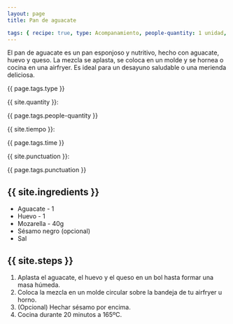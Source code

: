 ```yaml
---
layout: page
title: Pan de aguacate

tags: { recipe: true, type: Acompanamiento, people-quantity: 1 unidad, time: 30 min., punctuation: 2 }
---
```


<p class="recipe-description">El pan de aguacate es un pan esponjoso y nutritivo, hecho con aguacate, huevo y queso. La mezcla se aplasta, se coloca en un molde y se hornea o cocina en una airfryer. Es ideal para un desayuno saludable o una merienda deliciosa.</p>

<div class="recipe-information">
    <div><p class="{{ page.tags.type }}">{{ page.tags.type }}</p></div>
    <div><p>{{ site.quantity }}:</p> {{ page.tags.people-quantity }}</div>
    <div><p>{{ site.tiempo }}:</p> {{ page.tags.time }}</div>
    <div><p>{{ site.punctuation }}:</p> {{ page.tags.punctuation }}</div>
</div>

## {{ site.ingredients }}

* Aguacate - 1
* Huevo - 1
* Mozarella - 40g
* Sésamo negro (opcional)
* Sal

## {{ site.steps }}

1. Aplasta el aguacate, el huevo y el queso en un bol hasta formar una masa húmeda.
2. Coloca la mezcla en un molde circular sobre la bandeja de tu airfryer u horno.
3. (Opcional) Hechar sésamo por encima.
4. Cocina durante 20 minutos a 165ºC.